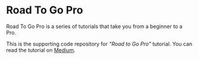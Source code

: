 # Road To Go Pro

Road To Go Pro is a series of tutorials that take you from a beginner to a Pro.

This is the supporting code repository for *"Road to Go Pro"* tutorial. You can read the tutorial on [Medium](https://medium.com/@songx).
